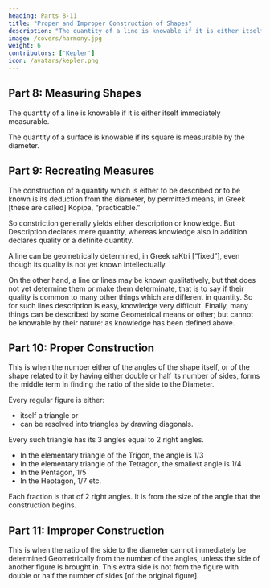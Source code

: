 ```yaml
---
heading: Parts 8-11
title: "Proper and Improper Construction of Shapes"
description: "The quantity of a line is knowable if it is either itself immediately measurable"
image: /covers/harmony.jpg
weight: 6
contributors: ['Kepler']
icon: /avatars/kepler.png
---
```




## Part 8: Measuring Shapes

The quantity of a line is knowable if it is either itself immediately measurable.

The quantity of a surface is knowable if its square is measurable by the diameter.


<!--  square if a surface: or the quantity in question is at least formed from quan­
tities such that by some definite geometrical connection, in some series
[of operations] however long, they at last depend upon the diameter
or its square. The Greek for this is yvcopipov, “intelligible.” -->


## Part 9: Recreating Measures

The construction of a quantity which is either to be described or to be known is its deduction from the diameter, by permitted means, in Greek [these are called] Kopipa, “practicable.”

So constriction generally yields either description or knowledge. But Description declares mere quantity, whereas knowledge also in addition declares quality or a definite quantity.

A line can be geometrically determined, in Greek raKtri [“fixed”], even though its quality is not yet known intellectually. 

On the other hand, a line or lines may be known qualitatively, but that does not yet determine them or make them determinate, that is to say if their quality is common to many other things which are different in quantity. So for such lines description is easy, knowledge very difficult. Einally, many things can be described by some Geometrical means or other; but cannot be knowable by their nature: as knowledge has been defined above.


## Part 10: Proper Construction

This is when the number either of the angles of the shape itself, or of the shape related to it by having either double or half its number of sides, forms the middle term in finding the ratio of the side to the Diameter.

Every regular figure is either:
- itself a triangle or
- can be resolved into triangles by drawing diagonals.

Every such triangle has its 3 angles equal to 2 right angles.
- In the elementary triangle of the Trigon, the angle is 1/3
- In the elementary triangle of the Tetragon, the smallest angle is 1/4
- In the Pentagon, 1/5
- In the Heptagon, 1/7 etc.

Each fraction is that of 2 right angles. It is from the size of the angle that the construction begins.


## Part 11: Improper Construction


This is when the ratio of the side to the diameter cannot immediately be determined Geometrically from the number of the angles, unless the side of another figure is brought in. This extra side is not from the figure with double or half the number of sides [of the original figure].

